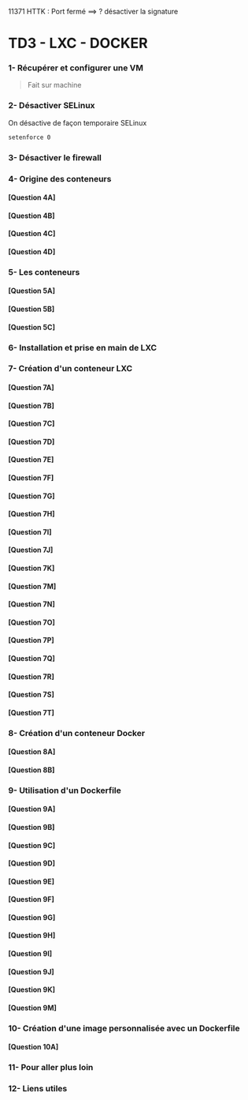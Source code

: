 
11371 HTTK : Port fermé ==> ? désactiver la signature 
# TD3 - LXC - DOCKER
### 1- Récupérer et configurer une VM
> Fait sur machine

### 2- Désactiver SELinux
On désactive de façon temporaire SELinux
```bash
setenforce 0
```

### 3- Désactiver le firewall


### 4- Origine des conteneurs
#### \[Question 4A\]
#### \[Question 4B\]
#### \[Question 4C\]
#### \[Question 4D\]


### 5- Les conteneurs 
#### \[Question 5A\]
#### \[Question 5B\]
#### \[Question 5C\]


### 6- Installation et prise en main de LXC


### 7- Création d'un conteneur LXC
#### \[Question 7A\]
#### \[Question 7B\]
#### \[Question 7C\]
#### \[Question 7D\]
#### \[Question 7E\]
#### \[Question 7F\]
#### \[Question 7G\]
#### \[Question 7H\]
#### \[Question 7I\]
#### \[Question 7J\]
#### \[Question 7K\]
#### \[Question 7M\]
#### \[Question 7N\]
#### \[Question 7O\]
#### \[Question 7P\]
#### \[Question 7Q\]
#### \[Question 7R\]
#### \[Question 7S\]
#### \[Question 7T\]

### 8- Création d'un conteneur Docker
#### \[Question 8A\]
#### \[Question 8B\]

### 9- Utilisation d'un Dockerfile
#### \[Question 9A\]
#### \[Question 9B\]
#### \[Question 9C\]
#### \[Question 9D\]
#### \[Question 9E\]
#### \[Question 9F\]
#### \[Question 9G\]
#### \[Question 9H\]
#### \[Question 9I\]
#### \[Question 9J\]
#### \[Question 9K\]
#### \[Question 9M\]


### 10- Création d'une image personnalisée avec un Dockerfile
#### \[Question 10A\]


### 11- Pour aller plus loin
### 12- Liens utiles

